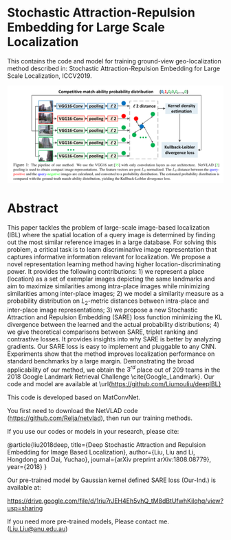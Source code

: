 
# Stochastic Attraction-Repulsion Embedding for Large Scale Localization

This contains the code and model for training ground-view geo-localization method described in: Stochastic Attraction-Repulsion Embedding for Large Scale Localization, ICCV2019. 

![alt text](./pipeline.png)

# Abstract
This paper tackles the problem of large-scale image-based localization (IBL) where the spatial location of a query image is determined by finding out the most similar reference images in a large database.  For solving this problem, a critical task is to learn discriminative image representation that captures informative information relevant for localization. We propose a novel representation learning method having higher location-discriminating power. It provides the following contributions: 1) we represent a place (location) as a set of exemplar images depicting the same landmarks and aim to maximize similarities among intra-place images while minimizing similarities among inter-place images; 2) we model a similarity measure as a probability distribution on $L_2$-metric distances between intra-place and inter-place image representations; 3) we propose a new Stochastic Attraction and Repulsion Embedding (SARE) loss function minimizing the KL divergence between the learned and the actual probability distributions; 4) we give theoretical comparisons between SARE, triplet ranking and contrastive losses. It provides insights into why SARE is better by analyzing gradients. Our SARE loss is easy to implement and pluggable to any CNN. Experiments show that the method improves localization performance on standard benchmarks by a large margin.  Demonstrating the broad applicability of our method, we obtain the $3^{rd}$ place out of 209 teams in the 2018 Google Landmark Retrieval Challenge \cite{Google_Landmark}. Our code and model are available at \url{https://github.com/Liumouliu/deepIBL}


This code is developed based on MatConvNet.

You first need to download the NetVLAD code (https://github.com/Relja/netvlad), then run our training methods. 


If you use our codes or models in your research, please cite:

@article{liu2018deep,
  title={Deep Stochastic Attraction and Repulsion Embedding for Image Based Localization},
  author={Liu, Liu and Li, Hongdong and Dai, Yuchao},
  journal={arXiv preprint arXiv:1808.08779},
  year={2018}
}


Our pre-trained model by Gaussian kernel defined SARE loss (Our-Ind.) is available at:

https://drive.google.com/file/d/1riu7rJEH4Eh5vhQ_tM8dBtUfwhKilqhq/view?usp=sharing

If you need more pre-trained models, Please contact me. (Liu.Liu@anu.edu.au) 

